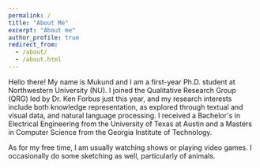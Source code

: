 ```yaml
---
permalink: /
title: "About Me"
excerpt: "About me"
author_profile: true
redirect_from: 
  - /about/
  - /about.html
---
```


Hello there! My name is Mukund and I am a first-year Ph.D. student at Northwestern University (NU). I joined the Qualitative Research Group (QRG) led by Dr. Ken Forbus just this year, and my research interests include both knowledge representation, as explored through textual and visual data, and natural language processing. I received a Bachelor's in Electrical Engineering from the University of Texas at Austin and a Masters in Computer Science from the Georgia Institute of Technology.

As for my free time, I am usually watching shows or playing video games. I occasionally do some sketching as well, particularly of animals.